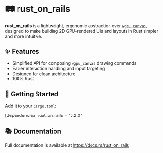 # 🛤 rust_on_rails

**rust_on_rails** is a lightweight, ergonomic abstraction over [`wgpu_canvas`](https://crates.io/crates/wgpu_canvas), designed to make building 2D GPU-rendered UIs and layouts in Rust simpler and more intuitive.

## ✨ Features

- Simplified API for composing `wgpu_canvas` drawing commands
- Easier interaction handling and input targeting
- Designed for clean architecture
- 100% Rust

## 🚀 Getting Started

Add it to your `Cargo.toml`:

[dependencies]
rust_on_rails = "3.2.0"

## 📚 Documentation
Full documentation is available at https://docs.rs/rust_on_rails

